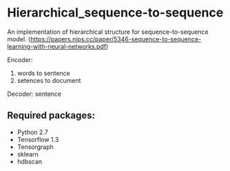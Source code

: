 # Hierarchical_sequence-to-sequence

An implementation of hierarchical structure for sequence-to-sequence model. (https://papers.nips.cc/paper/5346-sequence-to-sequence-learning-with-neural-networks.pdf)

Encoder:
1) words to sentence
2) setences to document

Decoder:
sentence

## Required packages:
* Python 2.7
* Tensorflow 1.3
* Tensorgraph
* sklearn
* hdbscan
